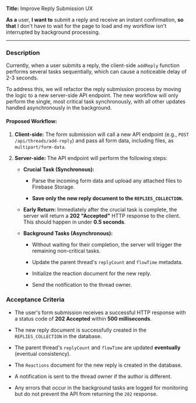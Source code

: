 **Title:** Improve Reply Submission UX

**As a** user, **I want to** submit a reply and receive an instant confirmation, **so that** I don't have to wait for the page to load and my workflow isn't interrupted by background processing.

---

### Description

Currently, when a user submits a reply, the client-side `addReply` function performs several tasks sequentially, which can cause a noticeable delay of 2-3 seconds.

To address this, we will refactor the reply submission process by moving the logic to a new server-side API endpoint. The new workflow will only perform the single, most critical task synchronously, with all other updates handled asynchronously in the background.

#### Proposed Workflow:

1. **Client-side:** The form submission will call a new API endpoint (e.g., `POST /api/threads/add-reply`) and pass all form data, including files, as `multipart/form-data`.
    
2. **Server-side:** The API endpoint will perform the following steps:
    
    - **Crucial Task (Synchronous):**
        
        - Parse the incoming form data and upload any attached files to Firebase Storage.
            
        - **Save only the new reply document to the `REPLIES_COLLECTION`.**
            
    - **Early Return:** Immediately after the crucial task is complete, the server will return a **202 "Accepted"** HTTP response to the client. This should happen in under **0.5 seconds**.
        
    - **Background Tasks (Asynchronous):**
        
        - Without waiting for their completion, the server will trigger the remaining non-critical tasks.
            
        - Update the parent thread's `replyCount` and `flowTime` metadata.
            
        - Initialize the reaction document for the new reply.
            
        - Send the notification to the thread owner.
            

### Acceptance Criteria

- The user's form submission receives a successful HTTP response with a status code of **202 Accepted** within **500 milliseconds**.
    
- The new reply document is successfully created in the `REPLIES_COLLECTION` in the database.
    
- The parent thread's `replyCount` and `flowTime` are updated **eventually** (eventual consistency).
    
- The `Reactions` document for the new reply is created in the database.
    
- A notification is sent to the thread owner if the author is different.
    
- Any errors that occur in the background tasks are logged for monitoring but do not prevent the API from returning the `202` response.